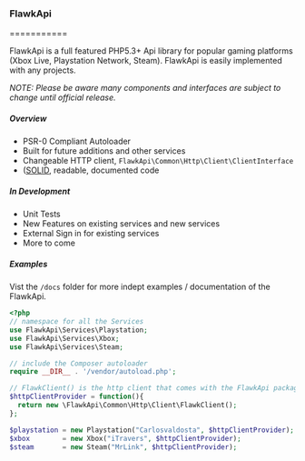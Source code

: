 ### FlawkApi
===========

FlawkApi is a full featured PHP5.3+ Api library for popular gaming platforms (Xbox Live, Playstation Network, Steam). FlawkApi is easily implemented with any projects.

*NOTE: Please be aware many components and interfaces are subject to change until official release.*

##### Overview

 - PSR-0 Compliant Autoloader
 - Built for future additions and other services
 - Changeable HTTP client, `FlawkApi\Common\Http\Client\ClientInterface`
 - ([SOLID](http://en.wikipedia.org/wiki/SOLID_(object-oriented_design)), readable, documented code

##### In Development

 - Unit Tests
 - New Features on existing services and new services
 - External Sign in for existing services
 - More to come

##### Examples

Vist the `/docs` folder for more indept examples / documentation of the FlawkApi.

```php
<?php
// namespace for all the Services
use FlawkApi\Services\Playstation;
use FlawkApi\Services\Xbox;
use FlawkApi\Services\Steam;

// include the Composer autoloader
require __DIR__ . '/vendor/autoload.php';

// FlawkClient() is the http client that comes with the FlawkApi package
$httpClientProvider = function(){
  return new \FlawkApi\Common\Http\Client\FlawkClient();
};

$playstation = new Playstation("Carlosvaldosta", $httpClientProvider);
$xbox        = new Xbox("iTravers", $httpClientProvider);
$steam       = new Steam("MrLink", $httpClientProvider);
```